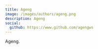 ```yaml
---
title: Ageng
image: /images/authors/ageng.png
description: Ageng
social:
  github: https://www.github.com/agengws
---
```


Ageng.
